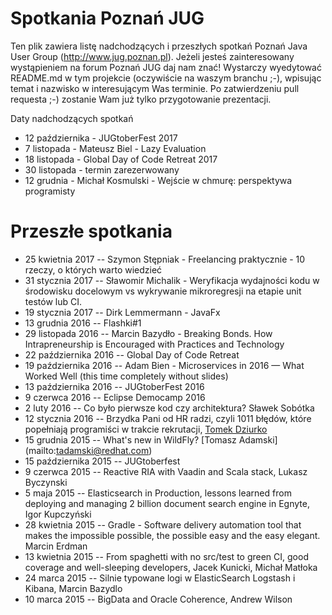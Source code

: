 Spotkania Poznań JUG
========

Ten plik zawiera listę nadchodzących i przeszłych spotkań Poznań Java User Group (http://www.jug.poznan.pl). Jeżeli
jesteś zainteresowany wystąpieniem na forum Poznań JUG daj nam znać! Wystarczy wyedytować README.md w tym projekcie
(oczywiście na waszym branchu ;-), wpisując temat i nazwisko w interesującym Was terminie. Po zatwierdzeniu pull
requesta ;-) zostanie Wam już tylko przygotowanie prezentacji.

Daty nadchodzących spotkań

* 12 października - JUGtoberFest 2017
* 7 listopada - Mateusz Biel - Lazy Evaluation
* 18 listopada - Global Day of Code Retreat 2017
* 30 listopada - termin zarezerwowany
* 12 grudnia - Michał Kosmulski - Wejście w chmurę: perspektywa programisty

Przeszłe spotkania
=========
* 25 kwietnia 2017 -- Szymon Stępniak - Freelancing praktycznie - 10 rzeczy, o których warto wiedzieć
* 31 stycznia 2017 -- Sławomir Michalik - Weryfikacja wydajności kodu w środowisku docelowym vs wykrywanie mikroregresji na etapie unit testów lub CI.
* 19 stycznia 2017 -- Dirk Lemmermann - JavaFx
* 13 grudnia 2016 -- Flashki#1
* 29 listopada 2016 -- Marcin Bazydło - Breaking Bonds. How Intrapreneurship is Encouraged with Practices and Technology
* 22 października 2016 -- Global Day of Code Retreat
* 19 października 2016 -- Adam Bien - Microservices in 2016 — What Worked Well (this time completely without slides)
* 13 października 2016 -- JUGtoberFest 2016
* 9 czerwca 2016 -- Eclipse Democamp 2016
* 2 luty 2016 -- Co było pierwsze kod czy architektura? Sławek Sobótka
* 12 stycznia 2016 -- Brzydka Pani od HR radzi, czyli 1011 błędów, które popełniają programiści w trakcie rekrutacji, [Tomek Dziurko](http://tomaszdziurko.pl)
* 15 grudnia 2015 -- What's new in WildFly? [Tomasz Adamski] (mailto:tadamski@redhat.com)
* 15 października 2015 -- JUGtoberfest
* 9 czerwca 2015 -- Reactive RIA with Vaadin and Scala stack, Lukasz Byczynski
* 5 maja 2015 -- Elasticsearch in Production, lessons learned from deploying and managing 2 billion document search engine in Egnyte, Igor Kupczyński
* 28 kwietnia 2015 -- Gradle - Software delivery automation tool that makes the impossible possible, the possible easy and the easy elegant. Marcin Erdman
* 13 kwietnia 2015 -- From spaghetti with no src/test to green CI, good coverage and well-sleeping developers, Jacek Kunicki, Michał Matłoka
* 24 marca 2015 -- Silnie typowane logi w ElasticSearch Logstash i Kibana, Marcin Bazydlo
* 10 marca 2015 -- BigData and Oracle Coherence, Andrew Wilson
